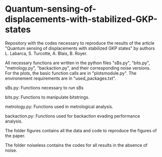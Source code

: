 # Quantum-sensing-of-displacements-with-stabilized-GKP-states
Repository with the codes necessary to reproduce the results of the article "Quantum sensing of displacements with stabilized GKP states" by authors L. Labarca, S. Turcotte, A. Blais, B. Royer.

All necessary functions are written in the python files "sBs.py", "bits.py", "metrology.py", "backaction.py", and their corresponding noise versions. For the plots, the basic function calls are in "plotsmodule.py". The environement requirements are in "used_packages.txt". 

sBs.py: Functions necessary to run sBs

bits.py: Functions to manipulate bitstrings. 

metrology.py: Functions used in metrological analysis. 

backaction.py: Functions used for backaction evading performance analysis. 

The folder figures contains all the data and code to reproduce the figures of the paper. 

The folder noiseless contains the codes for all results in the absence of noise. 
